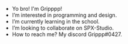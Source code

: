 - Yo bro! I'm Gripppp!
- I’m interested in programming and design.
- I’m currently learning in the school.
- I’m looking to collaborate on SPX-Studio.
- How to reach me? My discord Grippp#0427.
